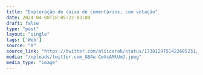 ```yaml
---
title: "Exploração de caixa de comentários, com votação"
date: 2024-04-08T18:05:22-03:00
draft: false
type: "post"
layout: "single"
tags: ['Web']
source: "X"
source_link: "https://twitter.com/aliicorak/status/1738129751422685231/photo/2"
media: "/uploads/twitter.com_GB4w-CwXcAMtUmJ.jpeg"
media_type: "image"
---
```


